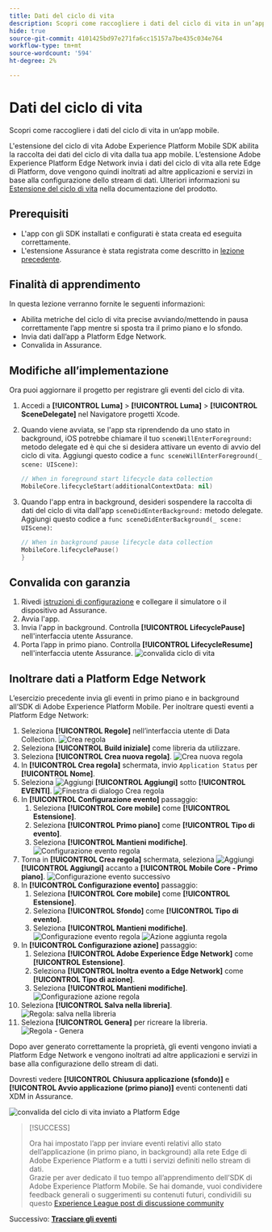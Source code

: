 ```yaml
---
title: Dati del ciclo di vita
description: Scopri come raccogliere i dati del ciclo di vita in un’app mobile.
hide: true
source-git-commit: 4101425bd97e271fa6cc15157a7be435c034e764
workflow-type: tm+mt
source-wordcount: '594'
ht-degree: 2%

---
```


# Dati del ciclo di vita

Scopri come raccogliere i dati del ciclo di vita in un’app mobile.

L&#39;estensione del ciclo di vita Adobe Experience Platform Mobile SDK abilita la raccolta dei dati del ciclo di vita dalla tua app mobile. L’estensione Adobe Experience Platform Edge Network invia i dati del ciclo di vita alla rete Edge di Platform, dove vengono quindi inoltrati ad altre applicazioni e servizi in base alla configurazione dello stream di dati. Ulteriori informazioni su [Estensione del ciclo di vita](https://developer.adobe.com/client-sdks/documentation/lifecycle-for-edge-network/) nella documentazione del prodotto.


## Prerequisiti

* L&#39;app con gli SDK installati e configurati è stata creata ed eseguita correttamente.
* L&#39;estensione Assurance è stata registrata come descritto in [lezione precedente](install-sdks.md).

## Finalità di apprendimento

In questa lezione verranno fornite le seguenti informazioni:

<!--
* Add lifecycle field group to the schema.
* -->
* Abilita metriche del ciclo di vita precise avviando/mettendo in pausa correttamente l’app mentre si sposta tra il primo piano e lo sfondo.
* Invia dati dall’app a Platform Edge Network.
* Convalida in Assurance.

<!--
## Add lifecycle field group to schema

The Consumer Experience Event field group you added in the [previous lesson](create-schema.md) already contains the lifecycle fields, so you can skip this step. If you don't use Consumer Experience Event field group in your own app, you can add the lifecycle fields by doing the following:

1. Navigate to the schema interface as described in the [previous lesson](create-schema.md).
1. Open the **Luma Mobile App Event Schema** schema and select **[!UICONTROL Add]** next to Field groups.
    ![select add](assets/lifecycle-add.png)
1. In the search bar, enter "lifecycle".
1. Select the checkbox next to **[!UICONTROL AEP Mobile Lifecycle Details]**.
1. Select **[!UICONTROL Add field groups]**.
    ![add field group](assets/lifecycle-lifecycle-field-group.png)
1. Select **[!UICONTROL Save]**.
    ![save](assets/lifecycle-lifecycle-save.png)
-->

## Modifiche all’implementazione

Ora puoi aggiornare il progetto per registrare gli eventi del ciclo di vita.

1. Accedi a **[!UICONTROL Luma]** > **[!UICONTROL Luma]** > **[!UICONTROL SceneDelegate]** nel Navigatore progetti Xcode.

1. Quando viene avviata, se l&#39;app sta riprendendo da uno stato in background, iOS potrebbe chiamare il tuo `sceneWillEnterForeground:` metodo delegate ed è qui che si desidera attivare un evento di avvio del ciclo di vita. Aggiungi questo codice a `func sceneWillEnterForeground(_ scene: UIScene)`:

   ```swift
   // When in foreground start lifecycle data collection
   MobileCore.lifecycleStart(additionalContextData: nil)
   ```

1. Quando l&#39;app entra in background, desideri sospendere la raccolta di dati del ciclo di vita dall&#39;app `sceneDidEnterBackground:` metodo delegate. Aggiungi questo codice a  `func sceneDidEnterBackground(_ scene: UIScene)`:

   ```swift
   // When in background pause lifecycle data collection
   MobileCore.lifecyclePause()
   }
   ```

## Convalida con garanzia

1. Rivedi [istruzioni di configurazione](assurance.md) e collegare il simulatore o il dispositivo ad Assurance.
1. Avvia l&#39;app.
1. Invia l&#39;app in background. Controlla **[!UICONTROL LifecyclePause]** nell&#39;interfaccia utente Assurance.
1. Porta l’app in primo piano. Controlla **[!UICONTROL LifecycleResume]** nell&#39;interfaccia utente Assurance.
   ![convalida ciclo di vita](assets/lifecycle-lifecycle-assurance.png)


## Inoltrare dati a Platform Edge Network

L’esercizio precedente invia gli eventi in primo piano e in background all’SDK di Adobe Experience Platform Mobile. Per inoltrare questi eventi a Platform Edge Network:

1. Seleziona **[!UICONTROL Regole]** nell’interfaccia utente di Data Collection.
   ![Crea regola](assets/rule-create.png)
1. Seleziona **[!UICONTROL Build iniziale]** come libreria da utilizzare.
1. Seleziona **[!UICONTROL Crea nuova regola]**.
   ![Crea nuova regola](assets/rules-create-new.png)
1. In **[!UICONTROL Crea regola]** schermata, invio `Application Status` per **[!UICONTROL Nome]**.
1. Seleziona ![Aggiungi](https://spectrum.adobe.com/static/icons/workflow_18/Smock_AddCircle_18_N.svg) **[!UICONTROL Aggiungi]** sotto **[!UICONTROL EVENTI]**.
   ![Finestra di dialogo Crea regola](assets/rule-create-name.png)
1. In **[!UICONTROL Configurazione evento]** passaggio:
   1. Seleziona **[!UICONTROL Core mobile]** come **[!UICONTROL Estensione]**.
   1. Seleziona **[!UICONTROL Primo piano]** come **[!UICONTROL Tipo di evento]**.
   1. Seleziona **[!UICONTROL Mantieni modifiche]**.
      ![Configurazione evento regola](assets/rule-event-configuration.png)
1. Torna in **[!UICONTROL Crea regola]** schermata, seleziona ![Aggiungi](https://spectrum.adobe.com/static/icons/workflow_18/Smock_AddCircle_18_N.svg) **[!UICONTROL Aggiungi]** accanto a **[!UICONTROL Mobile Core - Primo piano]**.
   ![Configurazione evento successivo](assets/rule-event-configuration-next.png)
1. In **[!UICONTROL Configurazione evento]** passaggio:
   1. Seleziona **[!UICONTROL Core mobile]** come **[!UICONTROL Estensione]**.
   1. Seleziona **[!UICONTROL Sfondo]** come **[!UICONTROL Tipo di evento]**.
   1. Seleziona **[!UICONTROL Mantieni modifiche]**.
      ![Configurazione evento regola](assets/rule-event-configuration-background.png)
      ![Azione aggiunta regola](assets/rule-action-button.png)
1. In **[!UICONTROL Configurazione azione]** passaggio:
   1. Seleziona **[!UICONTROL Adobe Experience Edge Network]** come **[!UICONTROL Estensione]**.
   1. Seleziona **[!UICONTROL Inoltra evento a Edge Network]** come **[!UICONTROL Tipo di azione]**.
   1. Seleziona **[!UICONTROL Mantieni modifiche]**.
      ![Configurazione azione regola](assets/rule-action-configuration.png)
1. Seleziona **[!UICONTROL Salva nella libreria]**.
   ![Regola: salva nella libreria](assets/rule-save-to-library.png)
1. Seleziona **[!UICONTROL Genera]** per ricreare la libreria.
   ![Regola - Genera](assets/rule-build.png)

Dopo aver generato correttamente la proprietà, gli eventi vengono inviati a Platform Edge Network e vengono inoltrati ad altre applicazioni e servizi in base alla configurazione dello stream di dati.

Dovresti vedere **[!UICONTROL Chiusura applicazione (sfondo)]** e **[!UICONTROL Avvio applicazione (primo piano)]** eventi contenenti dati XDM in Assurance.

![convalida del ciclo di vita inviato a Platform Edge](assets/lifecycle-edge-assurance.png)

>[!SUCCESS]
>
>Ora hai impostato l’app per inviare eventi relativi allo stato dell’applicazione (in primo piano, in background) alla rete Edge di Adobe Experience Platform e a tutti i servizi definiti nello stream di dati.<br>Grazie per aver dedicato il tuo tempo all’apprendimento dell’SDK di Adobe Experience Platform Mobile. Se hai domande, vuoi condividere feedback generali o suggerimenti su contenuti futuri, condividili su questo [Experience League post di discussione community](https://experienceleaguecommunities.adobe.com/t5/adobe-experience-platform-launch/tutorial-discussion-implement-adobe-experience-cloud-in-mobile/td-p/443796)

Successivo: **[Tracciare gli eventi](events.md)**
